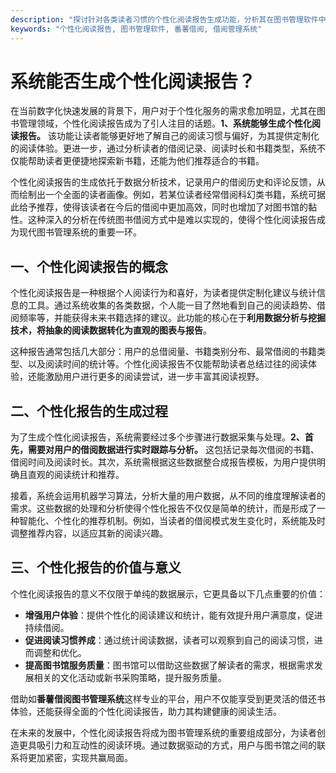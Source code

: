 ```yaml
---
description: "探讨针对各类读者习惯的个性化阅读报告生成功能，分析其在图书管理软件中的应用。"
keywords: "个性化阅读报告, 图书管理软件, 番薯借阅, 借阅管理系统"
---
```

# 系统能否生成个性化阅读报告？

在当前数字化快速发展的背景下，用户对于个性化服务的需求愈加明显，尤其在图书管理领域，个性化阅读报告成为了引人注目的话题。**1、系统能够生成个性化阅读报告。** 该功能让读者能够更好地了解自己的阅读习惯与偏好，为其提供定制化的阅读体验。更进一步，通过分析读者的借阅记录、阅读时长和书籍类型，系统不仅能帮助读者更便捷地探索新书籍，还能为他们推荐适合的书籍。

个性化阅读报告的生成依托于数据分析技术，记录用户的借阅历史和评论反馈，从而绘制出一个全面的读者画像。例如，若某位读者经常借阅科幻类书籍，系统可据此给予推荐，使得该读者在今后的借阅中更加高效，同时也增加了对图书馆的黏性。这种深入的分析在传统图书借阅方式中是难以实现的，使得个性化阅读报告成为现代图书管理系统的重要一环。

## 一、个性化阅读报告的概念

个性化阅读报告是一种根据个人阅读行为和喜好，为读者提供定制化建议与统计信息的工具。通过系统收集的各类数据，个人能一目了然地看到自己的阅读趋势、借阅频率等，并能获得未来书籍选择的建议。此功能的核心在于**利用数据分析与挖掘技术，将抽象的阅读数据转化为直观的图表与报告**。

这种报告通常包括几大部分：用户的总借阅量、书籍类别分布、最常借阅的书籍类型、以及阅读时间的统计等。个性化阅读报告不仅能帮助读者总结过往的阅读体验，还能激励用户进行更多的阅读尝试，进一步丰富其阅读视野。

## 二、个性化报告的生成过程

为了生成个性化阅读报告，系统需要经过多个步骤进行数据采集与处理。**2、首先，需要对用户的借阅数据进行实时跟踪与分析。** 这包括记录每次借阅的书籍、借阅时间及阅读时长。其次，系统需根据这些数据整合成报告模板，为用户提供明确且直观的阅读统计和推荐。

接着，系统会运用机器学习算法，分析大量的用户数据，从不同的维度理解读者的需求。这些数据的处理和分析使得个性化报告不仅仅是简单的统计，而是形成了一种智能化、个性化的推荐机制。例如，当读者的借阅模式发生变化时，系统能及时调整推荐内容，以适应其新的阅读兴趣。

## 三、个性化报告的价值与意义

个性化阅读报告的意义不仅限于单纯的数据展示，它更具备以下几点重要的价值：

- **增强用户体验**：提供个性化的阅读建议和统计，能有效提升用户满意度，促进持续借阅。
- **促进阅读习惯养成**：通过统计阅读数据，读者可以观察到自己的阅读习惯，进而调整和优化。
- **提高图书馆服务质量**：图书馆可以借助这些数据了解读者的需求，根据需求发展相关的文化活动或新书采购策略，提升服务质量。

借助如**番薯借阅图书管理系统**这样专业的平台，用户不仅能享受到更灵活的借还书体验，还能获得全面的个性化阅读报告，助力其构建健康的阅读生活。

在未来的发展中，个性化阅读报告将成为图书管理系统的重要组成部分，为读者创造更具吸引力和互动性的阅读环境。通过数据驱动的方式，用户与图书馆之间的联系将更加紧密，实现共赢局面。
